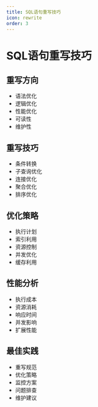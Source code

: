 ```yaml
---
title: SQL语句重写技巧
icon: rewrite
order: 3
---
```


# SQL语句重写技巧

## 重写方向
- 语法优化
- 逻辑优化
- 性能优化
- 可读性
- 维护性

## 重写技巧
- 条件转换
- 子查询优化
- 连接优化
- 聚合优化
- 排序优化

## 优化策略
- 执行计划
- 索引利用
- 资源控制
- 并发优化
- 缓存利用

## 性能分析
- 执行成本
- 资源消耗
- 响应时间
- 并发影响
- 扩展性能

## 最佳实践
- 重写规范
- 优化策略
- 监控方案
- 问题排查
- 维护建议
